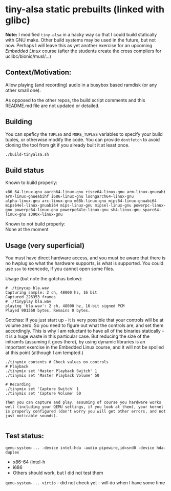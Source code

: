 # tiny-alsa static prebuilts (linked with glibc)

**Note:** I modified `tiny-alsa` in a hacky way so that I could build statically with GNU make. Other build systems may be used in the future, but not now.
Perhaps I will leave this as yet another exercise for an upcoming *Embedded Linux* course (after the students create the cross compilers for uclibc/bionic/musl/...)

## Context/Motivation:
Allow playing (and recording) audio in a busybox based ramdisk (or any other small one).

As opposed to the other repos, the build script comments and this README.md file are not updated or detailed.

## Building
You can speficy the `TUPLES` and `MORE_TUPLES` variables to specify your build tuples, or otherwise modify the code. You can provide `dontfetch` to avoid cloning the tool from git if you already built it at least once.
```bash
./build-tinyalsa.sh
```

## Build status
Known to build properly:
```
x86_64-linux-gnu aarch64-linux-gnu riscv64-linux-gnu arm-linux-gnueabi arm-linux-gnueabihf i686-linux-gnu loongarch64-linux-gnu
alpha-linux-gnu arc-linux-gnu m68k-linux-gnu mips64-linux-gnuabi64 mips64el-linux-gnuabi64 mips-linux-gnu mipsel-linux-gnu powerpc-linux-gnu powerpc64-linux-gnu powerpc64le-linux-gnu sh4-linux-gnu sparc64-linux-gnu s390x-linux-gnu
```

Known to not build properly:\
None at the moment

## Usage (very superficial)
You must have direct hardware access, and you must be aware that there is no hwplug so what the hardware supports, is what is supported. You could use `sox` to reencode,
if you cannot open some files.

Usage (but note the gotchas below):
```
# ./tinycap bla.wav
Capturing sample: 2 ch, 48000 hz, 16 bit
Captured 226353 frames
# ./tinyplay bla.wav 
playing 'bla.wav': 2 ch, 48000 hz, 16-bit signed PCM
Played 901360 bytes. Remains 0 bytes.
```

Gotchas:
If you just start up - it is very possible that your controls will be at volume zero. So you need to figure out what the controls are, and set them accordingly.
This is why I am reluctant to have all of the binaries statically - it is a huge waste in this particular case. But reducing the size of the initramfs (assuming it goes there), by 
using dynamic libraries is an important exercise in the Embedded Linux course, and it will not be spoiled at this point (although I am tempted.)
```
./tinymix contents # Check values on controls
# Playback
./tinymix set 'Master Playback Switch' 1
./tinymix set 'Master Playback Volume' 50

# Recording
./tinymix set 'Capture Switch' 1
./tinymix set 'Capture Volume' 50

Then you can capture and play, assuming of course you hardware works well (including your QEMU settings, if you look at them), your kernel is properly configured (don't worry you will get other errors, and not just noticable sounds).


```


## Test status:
`qemu-system-... -device intel-hda -audio pipewire,id=snd0 -device hda-duplex`
- x86-64 (intel-h
- i686
- Others should work, but I did not test them

`qemu-system-... virtio` - did not check yet - will do when I have some time
